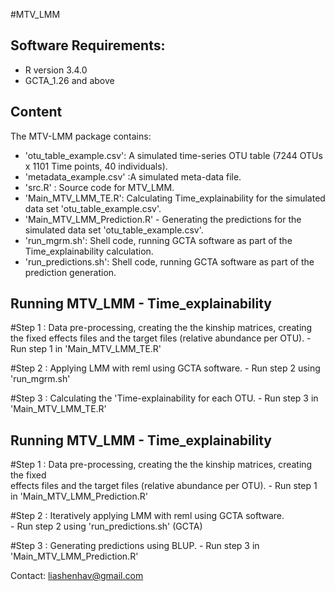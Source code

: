 #MTV_LMM


Software Requirements:
-----------------------

- R version 3.4.0
- GCTA_1.26 and above


Content
-----------------------
The MTV-LMM package contains:
- 'otu_table_example.csv': A simulated time-series OTU table (7244 OTUs x 1101 Time points, 40 individuals).
- 'metadata_example.csv' :A simulated meta-data file. 
- 'src.R' : Source code for MTV_LMM.
- 'Main_MTV_LMM_TE.R': Calculating Time_explainability for the simulated data set 'otu_table_example.csv'.  
- 'Main_MTV_LMM_Prediction.R' - Generating the predictions for the simulated data set 'otu_table_example.csv'.
- 'run_mgrm.sh': Shell code, running GCTA software as part of the Time_explainability calculation.
- 'run_predictions.sh': Shell code, running GCTA software  as part of the prediction generation.


Running MTV_LMM - Time_explainability
--------------------------
#Step 1 : Data pre-processing, creating the the kinship matrices, creating the fixed 		  effects files and the target files (relative abundance per OTU). 
	- Run step 1 in 'Main_MTV_LMM_TE.R' 

#Step 2 : Applying LMM with reml using GCTA software. 
	- Run step 2 using 'run_mgrm.sh' 

#Step 3 : Calculating the 'Time-explainability for each OTU.
	- Run step 3 in 'Main_MTV_LMM_TE.R' 



Running MTV_LMM - Time_explainability
--------------------------
#Step 1 : Data pre-processing, creating the the kinship matrices, creating the fixed        
	  effects files and the target files (relative abundance per OTU). 
	- Run step 1 in 'Main_MTV_LMM_Prediction.R'

#Step 2 : Iteratively applying LMM with reml using GCTA software.  
	- Run step 2 using 'run_predictions.sh' (GCTA)

#Step 3 : Generating predictions using BLUP. 
	- Run step 3 in 'Main_MTV_LMM_Prediction.R'

Contact: liashenhav@gmail.com
